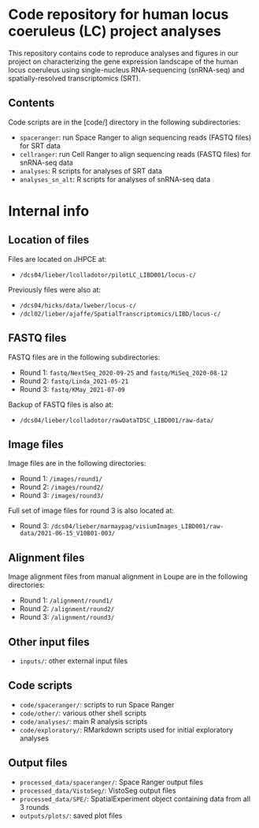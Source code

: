 # Code repository for human locus coeruleus (LC) project analyses

This repository contains code to reproduce analyses and figures in our project on characterizing the gene expression landscape of the human locus coeruleus using single-nucleus RNA-sequencing (snRNA-seq) and spatially-resolved transcriptomics (SRT).


## Contents

Code scripts are in the [code/] directory in the following subdirectories:

- `spaceranger`: run Space Ranger to align sequencing reads (FASTQ files) for SRT data
- `cellranger`: run Cell Ranger to align sequencing reads (FASTQ files) for snRNA-seq data
- `analyses`: R scripts for analyses of SRT data
- `analyses_sn_alt`: R scripts for analyses of snRNA-seq data


# Internal info

## Location of files

Files are located on JHPCE at:

- `/dcs04/lieber/lcolladotor/pilotLC_LIBD001/locus-c/`

Previously files were also at:

- `/dcs04/hicks/data/lweber/locus-c/`
- `/dcl02/lieber/ajaffe/SpatialTranscriptomics/LIBD/locus-c/`


## FASTQ files

FASTQ files are in the following subdirectories:

- Round 1: `fastq/NextSeq_2020-09-25` and `fastq/MiSeq_2020-08-12`
- Round 2: `fastq/Linda_2021-05-21`
- Round 3: `fastq/KMay_2021-07-09`

Backup of FASTQ files is also at:

- `/dcs04/lieber/lcolladotor/rawDataTDSC_LIBD001/raw-data/`


## Image files

Image files are in the following directories:

- Round 1: `/images/round1/`
- Round 2: `/images/round2/`
- Round 3: `/images/round3/`

Full set of image files for round 3 is also located at:

- Round 3: `/dcs04/lieber/marmaypag/visiumImages_LIBD001/raw-data/2021-06-15_V10B01-003/`


## Alignment files

Image alignment files from manual alignment in Loupe are in the following directories:

- Round 1: `/alignment/round1/`
- Round 2: `/alignment/round2/`
- Round 3: `/alignment/round3/`


## Other input files

- `inputs/`: other external input files


## Code scripts

- `code/spaceranger/`: scripts to run Space Ranger
- `code/other/`: various other shell scripts
- `code/analyses/`: main R analysis scripts
- `code/exploratory/`: RMarkdown scripts used for initial exploratory analyses


## Output files

- `processed_data/spaceranger/`: Space Ranger output files
- `processed_data/VistoSeg/`: VistoSeg output files
- `processed_data/SPE/`: SpatialExperiment object containing data from all 3 rounds
- `outputs/plots/`: saved plot files

